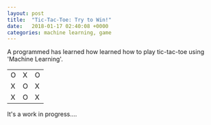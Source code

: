 ```yaml
---
layout: post
title:  "Tic-Tac-Toe: Try to Win!"
date:   2018-01-17 02:40:08 +0000
categories: machine learning, game
---
```

A programmed has learned how learned how to play tic-tac-toe using 'Machine Learning'. 

<html>
	<body>
		<div class="post1">
			<table>
				<tr>
					<td>O</td>
					<td>X</td>
					<td>O</td>
				</tr>
				<tr>
					<td>X</td>
					<td>O</td>
					<td>X</td>
				</tr>
				<tr>
					<td>X</td>
					<td>O</td>
					<td>X</td>
				</tr>
			</table>
		</div>
	</body>
</html>

It's a work in progress....
